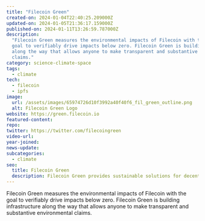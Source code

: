 ```yaml
---
title: "Filecoin Green"
created-on: 2024-01-04T22:40:25.209000Z
updated-on: 2024-01-05T21:36:17.159000Z
published-on: 2024-01-11T13:26:59.787000Z
description:
  "Filecoin Green measures the environmental impacts of Filecoin with the
  goal to verifiably drive impacts below zero. Filecoin Green is building infrastructure
  along the way that allows anyone to make transparent and substantive environmental
  claims."
category: science-climate-space
tags:
  - climate
tech:
  - filecoin
  - ipfs
image:
  url: /assets/images/65974726d10f3992a40f40f6_fil_green_outline.png
  alt: Filecoin Green Logo
website: https://green.filecoin.io
featured-content:
repo:
twitter: https://twitter.com/filecoingreen
video-url:
year-joined:
news-update:
subcategories:
  - climate
seo:
  title: Filecoin Green
  description: Filecoin Green provides sustainable solutions for decentralized storage.
---
```


Filecoin Green measures the environmental impacts of Filecoin with the goal to verifiably drive impacts below zero. Filecoin Green is building infrastructure along the way that allows anyone to make transparent and substantive environmental claims.
